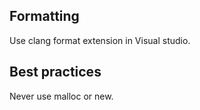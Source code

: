 ## Formatting
Use clang format extension in Visual studio.

## Best practices
Never use malloc or new.